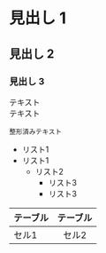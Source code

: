 # 見出し 1
## 見出し 2
### 見出し 3
テキスト<br>テキスト

    整形済みテキスト

- リスト1
- リスト1
  - リスト2
    + リスト3
    * リスト3

|テーブル|テーブル|
| ------ | :----: |
| セル1  | セル2  |

